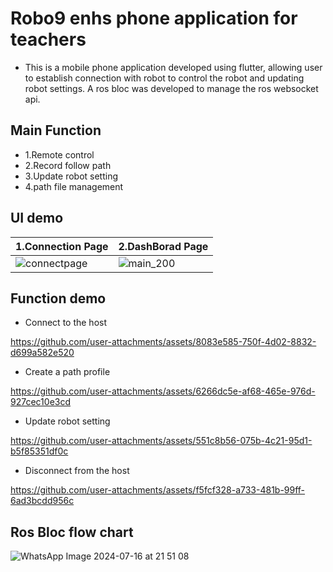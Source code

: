 # Robo9 enhs phone application for teachers 
* This is a mobile phone application developed using flutter, allowing user to establish connection with robot to control the robot and updating robot settings. A ros bloc was developed to manage the ros websocket api. 
## Main Function  
* 1.Remote control 
* 2.Record follow path 
* 3.Update robot setting 
* 4.path file management 

## UI demo
|1.Connection Page | 2.DashBorad Page |
|------------------|------------------|
|![connectpage](https://github.com/user-attachments/assets/2a42a1d9-815f-47f7-857e-bfbc29659dd3) | ![main_200](https://github.com/user-attachments/assets/f6d4013a-5405-4f07-9bfa-a9b01ab1ee7c)|


## Function demo
* Connect to the host

https://github.com/user-attachments/assets/8083e585-750f-4d02-8832-d699a582e520

* Create a path profile

https://github.com/user-attachments/assets/6266dc5e-af68-465e-976d-927cec10e3cd

* Update robot setting 

https://github.com/user-attachments/assets/551c8b56-075b-4c21-95d1-b5f85351df0c

* Disconnect from the host



https://github.com/user-attachments/assets/f5fcf328-a733-481b-99ff-6ad3bcdd956c




## Ros Bloc flow chart 

  ![WhatsApp Image 2024-07-16 at 21 51 08](https://github.com/user-attachments/assets/434f1db5-7a1c-42ea-af1e-04541c026d02)

